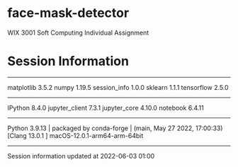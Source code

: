 # face-mask-detector
WIX 3001 Soft Computing Individual Assignment

# Session Information

-----
matplotlib          3.5.2
numpy               1.19.5
session_info        1.0.0
sklearn             1.1.1
tensorflow          2.5.0

-----

IPython             8.4.0
jupyter_client      7.3.1
jupyter_core        4.10.0
notebook            6.4.11

-----

Python 3.9.13 | packaged by conda-forge | (main, May 27 2022, 17:00:33) [Clang 13.0.1 ]
macOS-12.0.1-arm64-arm-64bit

-----

Session information updated at 2022-06-03 01:00
